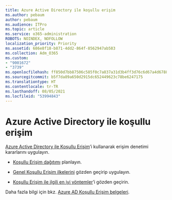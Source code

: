 ```yaml
---
title: Azure Active Directory ile koşullu erişim
ms.author: pebaum
author: pebaum
ms.audience: ITPro
ms.topic: article
ms.service: o365-administration
ROBOTS: NOINDEX, NOFOLLOW
localization_priority: Priority
ms.assetid: 686e8f18-b871-4dd2-864f-8562947ab583
ms.collection: Adm_O365
ms.custom:
- "9001672"
- "3739"
ms.openlocfilehash: ff850d7bb87506c585f0c7a837a31d3b4ff3d76c6d67a4d6788c2b27c9f0a6c8
ms.sourcegitcommit: b5f7da89a650d2915dc652449623c78be6247175
ms.translationtype: HT
ms.contentlocale: tr-TR
ms.lasthandoff: 08/05/2021
ms.locfileid: "53994843"
---
```

# <a name="conditional-access-with-azure-active-directory"></a>Azure Active Directory ile koşullu erişim

[Azure Active Directory ile Koşullu Erişim](https://docs.microsoft.com/azure/active-directory/conditional-access/overview)’i kullanarak erişim denetimi kararlarını uygulayın.

- [Koşullu Erişim dağıtımı](https://docs.microsoft.com/azure/active-directory/conditional-access/plan-conditional-access) planlayın. 

- [Genel Koşullu Erişim ilkelerini](https://docs.microsoft.com/azure/active-directory/conditional-access/concept-conditional-access-policy-common) gözden geçirip uygulayın.

- [Koşullu Erişim ile ilgili en iyi yöntemler](https://docs.microsoft.com/azure/active-directory/conditional-access/best-practices)’i gözden geçirin.

Daha fazla bilgi için bkz. [Azure AD Koşullu Erişim belgeleri](https://docs.microsoft.com/azure/active-directory/conditional-access/).
